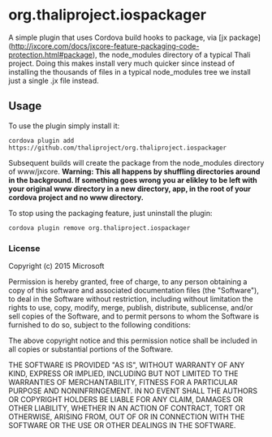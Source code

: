 # org.thaliproject.iospackager

A simple plugin that uses Cordova build hooks to package, via [jx package] (http://jxcore.com/docs/jxcore-feature-packaging-code-protection.html#package), the node_modules directory of a typical Thali project. Doing this makes install very much quicker since instead of installing the thousands of files in a typical node_modules tree we install just a single .jx file instead.

## Usage

To use the plugin simply install it:

  `cordova plugin add https://github.com/thaliproject/org.thaliproject.iospackager`

Subsequent builds will create the package from the node_modules directory of www/jxcore. **Warning: This all happens by shuffling directories around in the background. If something goes wrong you ar elikley to be left with your original www directory in a new directory, app, in the root of your cordova project and no www directory.**

To stop using the packaging feature, just uninstall the plugin:

  `cordova plugin remove org.thaliproject.iospackager`


### License

Copyright (c) 2015 Microsoft

Permission is hereby granted, free of charge, to any person obtaining a copy of this software and associated documentation files (the "Software"), to deal in the Software without restriction, including without limitation the rights to use, copy, modify, merge, publish, distribute, sublicense, and/or sell copies of the Software, and to permit persons to whom the Software is furnished to do so, subject to the following conditions:

The above copyright notice and this permission notice shall be included in all copies or substantial portions of the Software.

THE SOFTWARE IS PROVIDED "AS IS", WITHOUT WARRANTY OF ANY KIND, EXPRESS OR IMPLIED, INCLUDING BUT NOT LIMITED TO THE WARRANTIES OF MERCHANTABILITY, FITNESS FOR A PARTICULAR PURPOSE AND NONINFRINGEMENT. IN NO EVENT SHALL THE AUTHORS OR COPYRIGHT HOLDERS BE LIABLE FOR ANY CLAIM, DAMAGES OR OTHER LIABILITY, WHETHER IN AN ACTION OF CONTRACT, TORT OR OTHERWISE, ARISING FROM, OUT OF OR IN CONNECTION WITH THE SOFTWARE OR THE USE OR OTHER DEALINGS IN THE SOFTWARE.
